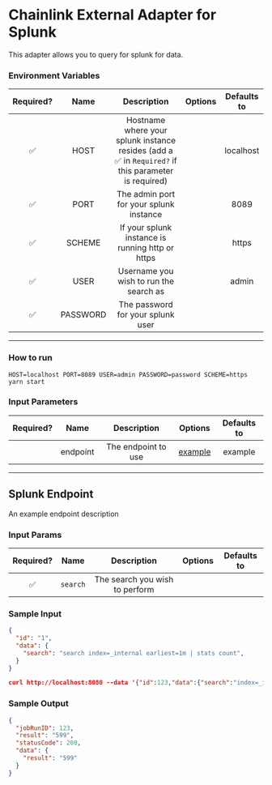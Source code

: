 # Chainlink External Adapter for Splunk

This adapter allows you to query for splunk for data.

### Environment Variables

| Required? |   Name   |                                             Description                                             | Options | Defaults to |
| :-------: | :------: | :-------------------------------------------------------------------------------------------------: | :-----: | :---------: |
|    ✅     |   HOST   | Hostname where your splunk instance resides (add a ✅ in `Required?` if this parameter is required) |         |  localhost  |
|    ✅     |   PORT   |                               The admin port for your splunk instance                               |         |    8089     |
|    ✅     |  SCHEME  |                          If your splunk instance is running http or https                           |         |    https    |
|    ✅     |   USER   |                               Username you wish to run the search as                                |         |    admin    |
|    ✅     | PASSWORD |                                  The password for your splunk user                                  |         |             |

---

### How to run

```
HOST=localhost PORT=8089 USER=admin PASSWORD=password SCHEME=https yarn start
```

### Input Parameters

| Required? |   Name   |     Description     |           Options           | Defaults to |
| :-------: | :------: | :-----------------: | :-------------------------: | :---------: |
|           | endpoint | The endpoint to use | [example](#Splunk-Endpoint) |   example   |

---

## Splunk Endpoint

An example endpoint description

### Input Params

| Required? |   Name   |          Description           | Options | Defaults to |
| :-------: | :------: | :----------------------------: | :-----: | :---------: |
|    ✅     | `search` | The search you wish to perform |         |             |

### Sample Input

```json
{
  "id": "1",
  "data": {
    "search": "search index=_internal earliest=1m | stats count",
  }
}

curl http://localhost:8080 --data '{"id":123,"data":{"search":"index=_internal earliest=1m | stats count"}}' -H "Content-type":"application/json"
```

### Sample Output

```json
{
  "jobRunID": 123,
  "result": "599",
  "statusCode": 200,
  "data": {
    "result": "599"
  }
}
```
